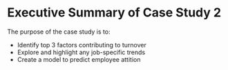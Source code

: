 # Executive Summary of Case Study 2 
The purpose of the case study is to:
  * Identify top 3 factors contributing to turnover
  * Explore and highlight any job-specific trends
  * Create a model to predict employee attition

